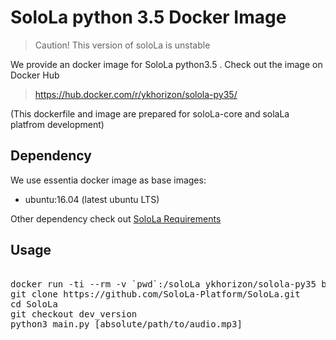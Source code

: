 # SoloLa python 3.5 Docker Image

> <span class="highlight">Caution! This version of soloLa is unstable</span>

We provide an docker image for SoloLa python3.5 . Check out the image on Docker Hub

> https://hub.docker.com/r/ykhorizon/solola-py35/

(This dockerfile and image are prepared for soloLa-core and solaLa platfrom development)


## Dependency

We use essentia docker image as base images:

- ubuntu:16.04 (latest ubuntu LTS)

Other dependency check out [SoloLa Requirements](https://github.com/SoloLa-Platform/SoloLa/tree/dev_version)


## Usage 

<pre> 
docker run -ti --rm -v `pwd`:/soloLa ykhorizon/solola-py35 bash 
git clone https://github.com/SoloLa-Platform/SoloLa.git
cd SoloLa
git checkout dev_version
python3 main.py [absolute/path/to/audio.mp3]
</pre>

